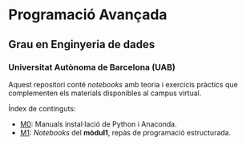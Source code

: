 # Programació Avançada
## Grau en Enginyeria de dades
### Universitat Autònoma de Barcelona (UAB)

Aquest repositori conté _notebooks_ amb teoria i exercicis pràctics que complementen els materials disponibles al campus virtual.

Índex de continguts:
- [M0](./M0): Manuals instal·lació de Python i Anaconda.
- [M1](./M1): _Notebooks_ del __mòdul1__, repàs de programació estructurada.
